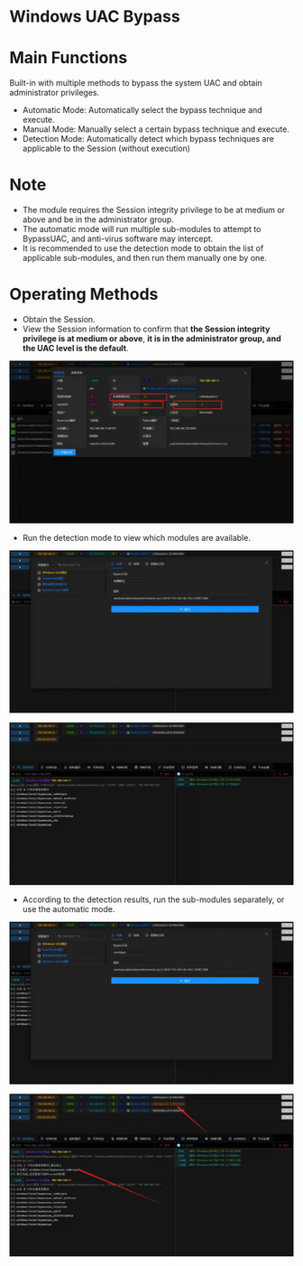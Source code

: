 # Windows UAC Bypass

# Main Functions
Built-in with multiple methods to bypass the system UAC and obtain administrator privileges.

+ Automatic Mode: Automatically select the bypass technique and execute.
+ Manual Mode: Manually select a certain bypass technique and execute.
+ Detection Mode: Automatically detect which bypass techniques are applicable to the Session (without execution)



# Note
+ The module requires the Session integrity privilege to be at medium or above and be in the administrator group.
+ The automatic mode will run multiple sub-modules to attempt to BypassUAC, and anti-virus software may intercept.
+ It is recommended to use the detection mode to obtain the list of applicable sub-modules, and then run them manually one by one.

# Operating Methods
+ Obtain the Session.
+ View the Session information to confirm that **the Session integrity privilege is at medium or above**, **it is in the administrator group, and the UAC level is the default**.

![](img/PrivilegeEscalation_BypassUserAccountControl_Windows/1.webp)

+ Run the detection mode to view which modules are available.

![](img/PrivilegeEscalation_BypassUserAccountControl_Windows/2.webp)

![](img/PrivilegeEscalation_BypassUserAccountControl_Windows/3.webp)

+ According to the detection results, run the sub-modules separately, or use the automatic mode.

![](img/PrivilegeEscalation_BypassUserAccountControl_Windows/4.webp)

![](img/PrivilegeEscalation_BypassUserAccountControl_Windows/5.webp)
